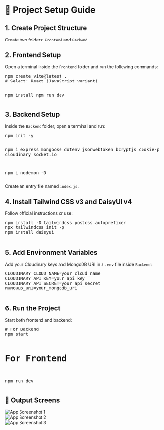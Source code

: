 <!DOCTYPE html>
<html lang="en">
<body>

  <h1>🚀 Project Setup Guide</h1>

  <h2>1. Create Project Structure</h2>
  <p>Create two folders: <code>Frontend</code> and <code>Backend</code>.</p>

  <h2>2. Frontend Setup</h2>
  <p>Open a terminal inside the <code>Frontend</code> folder and run the following commands:</p>
  <pre>
npm create vite@latest .
# Select: React (JavaScript variant)

npm install
npm run dev
  </pre>

  <h2>3. Backend Setup</h2>
  <p>Inside the <code>Backend</code> folder, open a terminal and run:</p>
  <pre>
npm init -y

npm i express mongoose dotenv jsonwebtoken bcryptjs cookie-parser cloudinary socket.io

npm i nodemon -D
  </pre>
  <p>Create an entry file named <code>index.js</code>.</p>

  <h2>4. Install Tailwind CSS v3 and DaisyUI v4</h2>
  <p>Follow official instructions or use:</p>
  <pre>
npm install -D tailwindcss postcss autoprefixer
npx tailwindcss init -p
npm install daisyui
  </pre>

  <h2>5. Add Environment Variables</h2>
  <p>Add your Cloudinary keys and MongoDB URI in a <code>.env</code> file inside <code>Backend</code>:</p>
  <pre>
CLOUDINARY_CLOUD_NAME=your_cloud_name
CLOUDINARY_API_KEY=your_api_key
CLOUDINARY_API_SECRET=your_api_secret
MONGODB_URI=your_mongodb_uri
  </pre>

  <h2>6. Run the Project</h2>
  <p>Start both frontend and backend:</p>
  <pre>
# For Backend
npm start

# For Frontend
npm run dev
  </pre>

  <h2>📸 Output Screens</h2>
  <img src="https://github.com/user-attachments/assets/f54530de-7f5a-49a5-a44b-06d5d550e1e2" alt="App Screenshot 1">
  <br>
  <img src="https://github.com/user-attachments/assets/d21b054f-27a3-4840-879b-33062668793a" alt="App Screenshot 2">
  <br>
  <img src="https://github.com/user-attachments/assets/cd22a96b-c9c7-4333-8c78-dc0b47b65432" alt="App Screenshot 3">
  <br>

</body>
</html>

